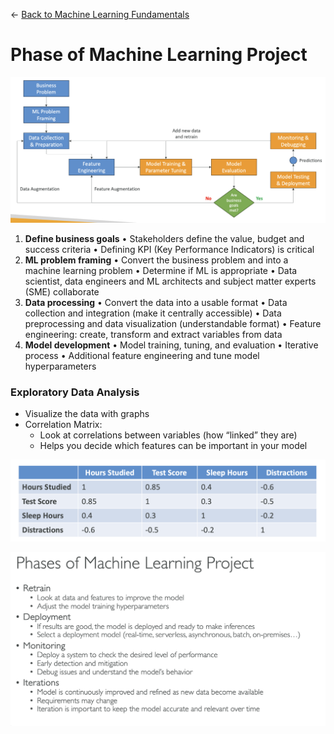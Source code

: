 ← [Back to Machine Learning Fundamentals](../Machine%20learning%20fundamentals.md)

# Phase of Machine Learning Project

![image.png](Phase%20of%20Machine%20Learning%20Project/image.png)

1. **Define business goals**
• Stakeholders define the value, budget and success criteria
• Defining KPI (Key Performance Indicators) is critical
2. **ML problem framing**
• Convert the business problem and into a machine learning problem
• Determine if ML is appropriate
• Data scientist, data engineers and ML architects and subject matter experts
(SME) collaborate
3. **Data processing**
• Convert the data into a usable format
• Data collection and integration (make it centrally accessible)
• Data preprocessing and data visualization (understandable format)
• Feature engineering: create, transform and extract variables from data
4. **Model development**
• Model training, tuning, and evaluation
• Iterative process
• Additional feature engineering and tune model hyperparameters

### Exploratory Data Analysis

- Visualize the data with graphs
- Correlation Matrix:
    - Look at correlations between variables (how “linked” they are)
    - Helps you decide which features can be important in your model

![image.png](Phase%20of%20Machine%20Learning%20Project/image%201.png)

![image.png](Phase%20of%20Machine%20Learning%20Project/image%202.png)